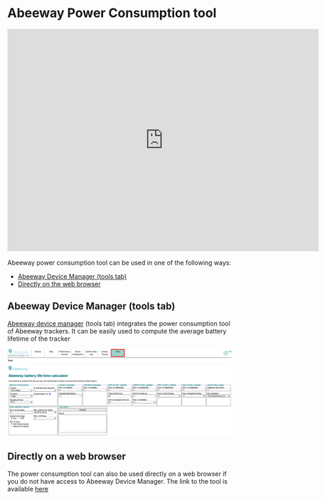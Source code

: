 # Abeeway Power Consumption tool

<iframe width="700" height="500" src="https://www.youtube.com/embed/6o_AWqu_8hw?list=PLrtUhsI_mcGR_RQHVd0vohNFut4GpcId9" title="YouTube video player" frameborder="0" allow="accelerometer; autoplay; clipboard-write; encrypted-media; gyroscope; picture-in-picture" allowfullscreen></iframe>

Abeeway power consumption tool can be used in one of the following ways:
* [Abeeway Device Manager (tools tab)](/#abeeway-device-manager-tools-tab)
* [Directly on the web browser](/#directly-on-a-web-browser)

## Abeeway Device Manager (tools tab)

<html>
<p>
<a href=".." >Abeeway device manager</a> (tools tab) integrates the power consumption tool of Abeeway trackers. It can be easily used to compute the average battery lifetime of the tracker
</p>
</html>

<img src="images/ADAPowerConsumption.png" border="0" />

## Directly on a web browser

The power consumption tool can also be used directly on a web browser if you do not have access to Abeeway Device Manager. The link to the tool is available [here](../../../Other/D-Reference/DocLibrary_R/AbeewayTrackers_R.md#reference-guides-and-tools)


